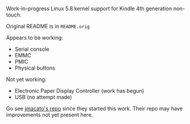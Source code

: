 
Work-in-progress Linux 5.8 kernel support for Kindle 4th generation non-touch.

Original README is in `README.orig`

Appears to be working:

* Serial console
* EMMC
* PMIC
* Physical buttons

Not yet working:

* Electronic Paper Display Controller (work has begun)
* USB (no attempt made)

Go see [jmacato's repo](https://github.com/jmacato/linux-kindle4nt) since they started this work. Their repo may have improvements not yet present here.